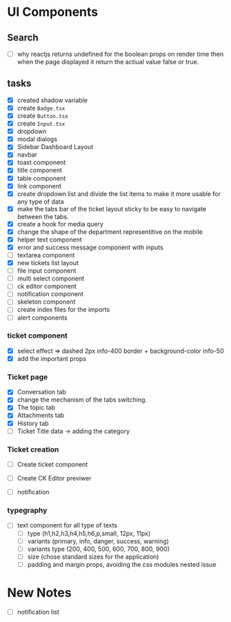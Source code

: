 # UI Components

## Search

- [ ] why reactjs returns undefined for the boolean props on render time then when the page displayed it return the actiual value false or true.

## tasks

- [x] created shadow variable
- [x] create `Badge.tsx`
- [x] create `Button.tsx`
- [x] create `Input.tsx`
- [x] dropdown
- [x] modal dialogs
- [x] Sidebar Dashboard Layout
- [x] navbar
- [x] toast component
- [x] title component
- [x] table component
- [x] link component
- [x] create dropdown list and divide the list items to make it more usable for any type of data
- [x] make the tabs bar of the ticket layout sticky to be easy to navigate between the tabs.
- [x] create a hook for media query
- [x] change the shape of the department representitive on the mobile
- [x] helper text component
- [x] error and success message component with inputs
- [ ] textarea component
- [x] new tickets list layout
- [ ] file input component
- [ ] multi select component
- [ ] ck editor component
- [ ] notification component
- [ ] skeleton component
- [ ] create index files for the imports
- [ ] alert components

### ticket component

- [x] select effect => dashed 2px info-400 border + background-color info-50
- [x] add the important props

### Ticket page

- [x] Conversation tab
- [x] change the mechanism of the tabs switching.
- [x] The topic tab
- [x] Attachments tab
- [x] History tab
- [ ] Ticket Title data -> adding the category

### Ticket creation

- [ ] Create ticket component
- [ ] Create CK Editor previwer
- [ ] notification


### typegraphy

- [ ] text component for all type of texts
  - [ ] type (h1,h2,h3,h4,h5,h6,p,small, 12px, 11px)
  - [ ] variants (primary, info, danger, success, warning)
  - [ ] variants type (200, 400, 500, 600, 700, 800, 900)
  - [ ] size (chose standard sizes for the application)
  - [ ] padding and margin props, avoiding the css modules nested issue

# New Notes

- [ ] notification list
